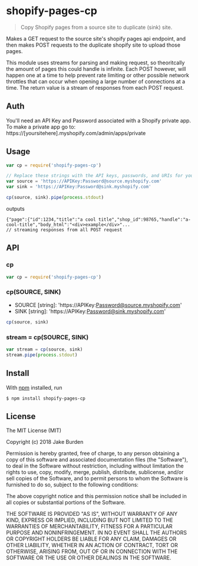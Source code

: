 # shopify-pages-cp

> Copy Shopify pages from a source site to duplicate (sink) site.

Makes a GET request to the source site's shopify pages api endpoint, and then makes POST requests to the duplicate shopify site to upload those pages.

This module uses streams for parsing and making request, so theoritcally the amount of pages this could handle is infinite.  Each POST however, will happen one at a time to help prevent rate limiting or other possible network throttles that can occur when opening a large number of connections at a time.  The return value is a stream of responses from each POST request.

## Auth

You'll need an API Key and Password associated with a Shopify private app.  To make a private app go to: https://[yoursitehere].myshopify.com/admin/apps/private

## Usage

```js
var cp = require('shopify-pages-cp')

// Replace these strings with the API keys, passwords, and URIs for your stores. 
var source = 'https://APIKey:Password@source.myshopify.com'
var sink = 'https://APIKey:Password@sink.myshopify.com'

cp(source, sink).pipe(process.stdout)
```

outputs

```
{"page":{"id":1234,"title":"a cool title","shop_id":98765,"handle":"a-cool-title","body_html":"<div>example</div>"...
// streaming responses from all POST request
```

## API

### cp

```js
var cp = require('shopify-pages-cp')
```

### cp(SOURCE, SINK)
- SOURCE [string]: 'https://APIKey:Password@source.myshopify.com'
- SINK [string]: 'https://APIKey:Password@sink.myshopify.com'

```js
cp(source, sink)
```

### stream = cp(SOURCE, SINK)
```js
var stream = cp(source, sink)
stream.pipe(process.stdout)
```

## Install

With [npm](https://npmjs.org/) installed, run

```
$ npm install shopify-pages-cp
```

## License


The MIT License (MIT)

Copyright (c) 2018 Jake Burden

Permission is hereby granted, free of charge, to any person obtaining a copy of this software and associated documentation files (the "Software"), to deal in the Software without restriction, including without limitation the rights to use, copy, modify, merge, publish, distribute, sublicense, and/or sell copies of the Software, and to permit persons to whom the Software is furnished to do so, subject to the following conditions:

The above copyright notice and this permission notice shall be included in all copies or substantial portions of the Software.

THE SOFTWARE IS PROVIDED "AS IS", WITHOUT WARRANTY OF ANY KIND, EXPRESS OR IMPLIED, INCLUDING BUT NOT LIMITED TO THE WARRANTIES OF MERCHANTABILITY, FITNESS FOR A PARTICULAR PURPOSE AND NONINFRINGEMENT. IN NO EVENT SHALL THE AUTHORS OR COPYRIGHT HOLDERS BE LIABLE FOR ANY CLAIM, DAMAGES OR OTHER LIABILITY, WHETHER IN AN ACTION OF CONTRACT, TORT OR OTHERWISE, ARISING FROM, OUT OF OR IN CONNECTION WITH THE SOFTWARE OR THE USE OR OTHER DEALINGS IN THE SOFTWARE.


